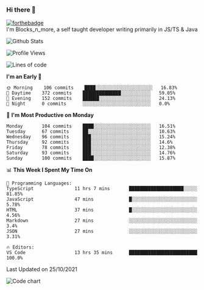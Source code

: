 ### Hi there 👋
[![forthebadge](https://forthebadge.com/images/badges/0-percent-optimized.svg)](https://forthebadge.com)<br>
I'm Blocks_n_more, a self taught developer writing primarily in JS/TS & Java

![Github Stats](https://github-readme-stats.vercel.app/api?username=blocksnmore&show_icons=true&theme=dark)
<!--START_SECTION:waka-->
![Profile Views](http://img.shields.io/badge/Profile%20Views-2-blue)

![Lines of code](https://img.shields.io/badge/From%20Hello%20World%20I%27ve%20Written-2.1%20million%20lines%20of%20code-blue)

**I'm an Early 🐤** 

```text
🌞 Morning    106 commits    ████░░░░░░░░░░░░░░░░░░░░░   16.83% 
🌆 Daytime    372 commits    ██████████████░░░░░░░░░░░   59.05% 
🌃 Evening    152 commits    ██████░░░░░░░░░░░░░░░░░░░   24.13% 
🌙 Night      0 commits      ░░░░░░░░░░░░░░░░░░░░░░░░░   0.0%

```
📅 **I'm Most Productive on Monday** 

```text
Monday       104 commits    ████░░░░░░░░░░░░░░░░░░░░░   16.51% 
Tuesday      67 commits     ██░░░░░░░░░░░░░░░░░░░░░░░   10.63% 
Wednesday    96 commits     ███░░░░░░░░░░░░░░░░░░░░░░   15.24% 
Thursday     92 commits     ███░░░░░░░░░░░░░░░░░░░░░░   14.6% 
Friday       78 commits     ███░░░░░░░░░░░░░░░░░░░░░░   12.38% 
Saturday     93 commits     ███░░░░░░░░░░░░░░░░░░░░░░   14.76% 
Sunday       100 commits    ████░░░░░░░░░░░░░░░░░░░░░   15.87%

```


📊 **This Week I Spent My Time On** 

```text
💬 Programming Languages: 
TypeScript               11 hrs 7 mins       ████████████████████░░░░░   81.85% 
JavaScript               47 mins             █░░░░░░░░░░░░░░░░░░░░░░░░   5.78% 
HTML                     37 mins             █░░░░░░░░░░░░░░░░░░░░░░░░   4.56% 
Markdown                 27 mins             ░░░░░░░░░░░░░░░░░░░░░░░░░   3.4% 
JSON                     27 mins             ░░░░░░░░░░░░░░░░░░░░░░░░░   3.31%

🔥 Editors: 
VS Code                  13 hrs 35 mins      █████████████████████████   100.0%

```


 Last Updated on 25/10/2021
<!--END_SECTION:waka-->
![Code chart](https://github-readme-stats.vercel.app/api/top-langs/?username=blocksnmore&layout=compact&theme=dark)
